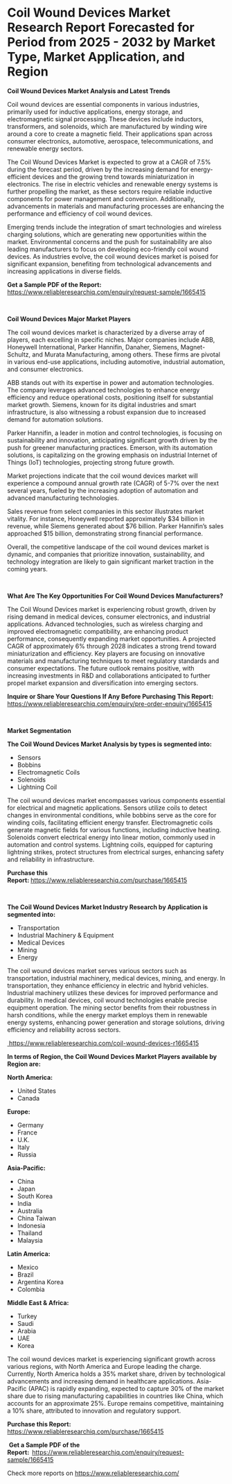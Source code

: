 <p><h1>Coil Wound Devices Market Research Report Forecasted for Period from 2025 -  2032 by Market Type, Market Application, and Region</h1></p><p><strong>Coil Wound Devices Market Analysis and Latest Trends</strong></p>
<p><p>Coil wound devices are essential components in various industries, primarily used for inductive applications, energy storage, and electromagnetic signal processing. These devices include inductors, transformers, and solenoids, which are manufactured by winding wire around a core to create a magnetic field. Their applications span across consumer electronics, automotive, aerospace, telecommunications, and renewable energy sectors.</p><p>The Coil Wound Devices Market is expected to grow at a CAGR of 7.5% during the forecast period, driven by the increasing demand for energy-efficient devices and the growing trend towards miniaturization in electronics. The rise in electric vehicles and renewable energy systems is further propelling the market, as these sectors require reliable inductive components for power management and conversion. Additionally, advancements in materials and manufacturing processes are enhancing the performance and efficiency of coil wound devices.</p><p>Emerging trends include the integration of smart technologies and wireless charging solutions, which are generating new opportunities within the market. Environmental concerns and the push for sustainability are also leading manufacturers to focus on developing eco-friendly coil wound devices. As industries evolve, the coil wound devices market is poised for significant expansion, benefiting from technological advancements and increasing applications in diverse fields.</p></p>
<p><strong>Get a Sample PDF of the Report:&nbsp;</strong> <a href="https://www.reliableresearchiq.com/enquiry/request-sample/1665415?utm_campaign=3076&utm_medium=2&utm_source=Github&utm_content=ia&utm_term=11042025&utm_id=coil-wound-devices">https://www.reliableresearchiq.com/enquiry/request-sample/1665415</a></p>
<p>&nbsp;</p>
<p><strong>Coil Wound Devices Major Market Players</strong></p>
<p><p>The coil wound devices market is characterized by a diverse array of players, each excelling in specific niches. Major companies include ABB, Honeywell International, Parker Hannifin, Danaher, Siemens, Magnet-Schultz, and Murata Manufacturing, among others. These firms are pivotal in various end-use applications, including automotive, industrial automation, and consumer electronics.</p><p>ABB stands out with its expertise in power and automation technologies. The company leverages advanced technologies to enhance energy efficiency and reduce operational costs, positioning itself for substantial market growth. Siemens, known for its digital industries and smart infrastructure, is also witnessing a robust expansion due to increased demand for automation solutions.</p><p>Parker Hannifin, a leader in motion and control technologies, is focusing on sustainability and innovation, anticipating significant growth driven by the push for greener manufacturing practices. Emerson, with its automation solutions, is capitalizing on the growing emphasis on industrial Internet of Things (IoT) technologies, projecting strong future growth.</p><p>Market projections indicate that the coil wound devices market will experience a compound annual growth rate (CAGR) of 5-7% over the next several years, fueled by the increasing adoption of automation and advanced manufacturing technologies.</p><p>Sales revenue from select companies in this sector illustrates market vitality. For instance, Honeywell reported approximately $34 billion in revenue, while Siemens generated about $76 billion. Parker Hannifin’s sales approached $15 billion, demonstrating strong financial performance.</p><p>Overall, the competitive landscape of the coil wound devices market is dynamic, and companies that prioritize innovation, sustainability, and technology integration are likely to gain significant market traction in the coming years.</p></p>
<p>&nbsp;</p>
<p><strong>What Are The Key Opportunities For Coil Wound Devices Manufacturers?</strong></p>
<p><p>The Coil Wound Devices market is experiencing robust growth, driven by rising demand in medical devices, consumer electronics, and industrial applications. Advanced technologies, such as wireless charging and improved electromagnetic compatibility, are enhancing product performance, consequently expanding market opportunities. A projected CAGR of approximately 6% through 2028 indicates a strong trend toward miniaturization and efficiency. Key players are focusing on innovative materials and manufacturing techniques to meet regulatory standards and consumer expectations. The future outlook remains positive, with increasing investments in R&D and collaborations anticipated to further propel market expansion and diversification into emerging sectors.</p></p>
<p><strong>Inquire or Share Your Questions If Any Before Purchasing This Report:</strong> <a href="https://www.reliableresearchiq.com/enquiry/pre-order-enquiry/1665415?utm_campaign=3076&utm_medium=2&utm_source=Github&utm_content=ia&utm_term=11042025&utm_id=coil-wound-devices">https://www.reliableresearchiq.com/enquiry/pre-order-enquiry/1665415</a></p>
<p>&nbsp;</p>
<p><strong>Market Segmentation</strong></p>
<p><strong>The Coil Wound Devices Market Analysis by types is segmented into:</strong></p>
<p><ul><li>Sensors</li><li>Bobbins</li><li>Electromagnetic Coils</li><li>Solenoids</li><li>Lightning Coil</li></ul></p>
<p><p>The coil wound devices market encompasses various components essential for electrical and magnetic applications. Sensors utilize coils to detect changes in environmental conditions, while bobbins serve as the core for winding coils, facilitating efficient energy transfer. Electromagnetic coils generate magnetic fields for various functions, including inductive heating. Solenoids convert electrical energy into linear motion, commonly used in automation and control systems. Lightning coils, equipped for capturing lightning strikes, protect structures from electrical surges, enhancing safety and reliability in infrastructure.</p></p>
<p><strong>Purchase this Report:&nbsp;</strong><a href="https://www.reliableresearchiq.com/purchase/1665415?utm_campaign=3076&utm_medium=2&utm_source=Github&utm_content=ia&utm_term=11042025&utm_id=coil-wound-devices">https://www.reliableresearchiq.com/purchase/1665415</a></p>
<p>&nbsp;</p>
<p><strong>The Coil Wound Devices Market Industry Research by Application is segmented into:</strong></p>
<p><ul><li>Transportation</li><li>Industrial Machinery & Equipment</li><li>Medical Devices</li><li>Mining</li><li>Energy</li></ul></p>
<p><p>The coil wound devices market serves various sectors such as transportation, industrial machinery, medical devices, mining, and energy. In transportation, they enhance efficiency in electric and hybrid vehicles. Industrial machinery utilizes these devices for improved performance and durability. In medical devices, coil wound technologies enable precise equipment operation. The mining sector benefits from their robustness in harsh conditions, while the energy market employs them in renewable energy systems, enhancing power generation and storage solutions, driving efficiency and reliability across sectors.</p></p>
<p><a href="https://www.reliableresearchiq.com/coil-wound-devices-r1665415?utm_campaign=3076&utm_medium=2&utm_source=Github&utm_content=ia&utm_term=11042025&utm_id=coil-wound-devices">&nbsp;https://www.reliableresearchiq.com/coil-wound-devices-r1665415</a></p>
<p><strong>In terms of Region, the Coil Wound Devices Market Players available by Region are:</strong></p>
<p>
    <p> <strong> North America: </strong>
        <ul>
            <li>United States</li>
            <li>Canada</li>
        </ul>
        </p> 
    <p> <strong> Europe: </strong>
        <ul>
            <li>Germany</li>
            <li>France</li>
            <li>U.K.</li>
            <li>Italy</li>
            <li>Russia</li>
        </ul>
        </p> 
    <p> <strong> Asia-Pacific: </strong>
        <ul>
            <li>China</li>
            <li>Japan</li>
            <li>South Korea</li>
            <li>India</li>
            <li>Australia</li>
            <li>China Taiwan</li>
            <li>Indonesia</li>
            <li>Thailand</li>
            <li>Malaysia</li>
        </ul>
        </p> 
    <p> <strong> Latin America: </strong>
        <ul>
            <li>Mexico</li>
            <li>Brazil</li>
            <li>Argentina Korea</li>
            <li>Colombia</li>
        </ul>
        </p> 
    <p> <strong> Middle East & Africa: </strong>
        <ul>
            <li>Turkey</li>
            <li>Saudi</li>
            <li>Arabia</li>
            <li>UAE</li>
            <li>Korea</li>
        </ul>
    </p>
    </p>
<p><p>The coil wound devices market is experiencing significant growth across various regions, with North America and Europe leading the charge. Currently, North America holds a 35% market share, driven by technological advancements and increasing demand in healthcare applications. Asia-Pacific (APAC) is rapidly expanding, expected to capture 30% of the market share due to rising manufacturing capabilities in countries like China, which accounts for an approximate 25%. Europe remains competitive, maintaining a 10% share, attributed to innovation and regulatory support.</p></p>
<p><strong>Purchase this Report: </strong><a href="https://www.reliableresearchiq.com/purchase/1665415?utm_campaign=3076&utm_medium=2&utm_source=Github&utm_content=ia&utm_term=11042025&utm_id=coil-wound-devices">https://www.reliableresearchiq.com/purchase/1665415</a></p>
<p>&nbsp;<strong>Get a Sample PDF of the Report:&nbsp;&nbsp;</strong><a href="https://www.reliableresearchiq.com/enquiry/request-sample/1665415?utm_campaign=3076&utm_medium=2&utm_source=Github&utm_content=ia&utm_term=11042025&utm_id=coil-wound-devices">https://www.reliableresearchiq.com/enquiry/request-sample/1665415</a></p>
<p><strong></strong></p>
<p>Check more reports on <a href="https://www.reliableresearchiq.com/?utm_campaign=3076&utm_medium=2&utm_source=Github&utm_content=ia&utm_term=11042025&utm_id=coil-wound-devices">https://www.reliableresearchiq.com/</a></p>